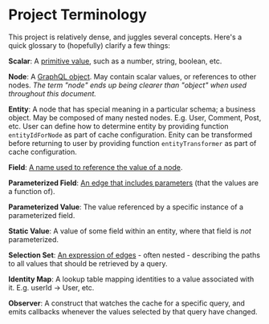 # Project Terminology

This project is relatively dense, and juggles several concepts.  Here's a quick glossary to (hopefully) clarify a few things:

**Scalar**: A [primitive value](http://facebook.github.io/graphql/#sec-Scalars), such as a number, string, boolean, etc.

**Node**: A [GraphQL object](http://facebook.github.io/graphql/#sec-Objects). May contain scalar values, or references to other nodes. _The term "node" ends up being clearer than "object" when used throughout this document._

**Entity**: A node that has special meaning in a particular schema; a business object.  May be composed of many nested nodes.  E.g. User, Comment, Post, etc. User can define how to determine entity by providing function `entityIdForNode` as part of cache configuration. Enity can be transformed before returning to user by providing function `entityTransformer` as part of cache configuration.

**Field**: [A name used to reference the value of a node](http://facebook.github.io/graphql/#sec-Language.Fields).

**Parameterized Field**: [An edge that includes parameters](http://facebook.github.io/graphql/#sec-Object-Field-Arguments) (that the values are a function of).

**Parameterized Value**: The value referenced by a specific instance of a parameterized field.

**Static Value**: A value of some field within an entity, where that field is _not_ parameterized.

**Selection Set**: [An expression of edges](http://facebook.github.io/graphql/#sec-Selection-Sets) - often nested - describing the paths to all values that should be retrieved by a query.

**Identity Map**: A lookup table mapping identities to a value associated with it.  E.g. userId -> User, etc.

**Observer**: A construct that watches the cache for a specific query, and emits callbacks whenever the values selected by that query have changed.
